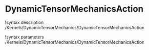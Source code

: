 <!-- MOOSE Documentation Stub: Remove this when content is added. -->

# DynamicTensorMechanicsAction

!syntax description /Kernels/DynamicTensorMechanics/DynamicTensorMechanicsAction

!syntax parameters /Kernels/DynamicTensorMechanics/DynamicTensorMechanicsAction
